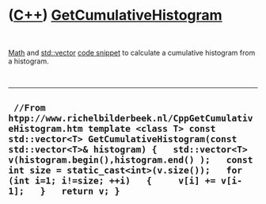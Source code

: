 
 

 

 

 

 

([C++](Cpp.md)) [GetCumulativeHistogram](CppGetCumulativeHistogram.md)
========================================================================

 

[Math](CppMath.md) and [std::vector](CppStdVector.md) [code
snippet](CppCodeSnippets.md) to calculate a cumulative histogram from a
histogram.

 

  ---------------------------------------------------------------------------------------------------------------------------------------------------------------------------------------------------------------------------------------------------------------------------------------------------------------------------------------------------------
  ` //From htpp://www.richelbilderbeek.nl/CppGetCumulativeHistogram.htm template <class T> const std::vector<T> GetCumulativeHistogram(const std::vector<T>& histogram) {   std::vector<T> v(histogram.begin(),histogram.end() );   const int size = static_cast<int>(v.size());   for (int i=1; i!=size; ++i)   {     v[i] += v[i-1];   }   return v; }`
  ---------------------------------------------------------------------------------------------------------------------------------------------------------------------------------------------------------------------------------------------------------------------------------------------------------------------------------------------------------

 

 

 

 

 

 

